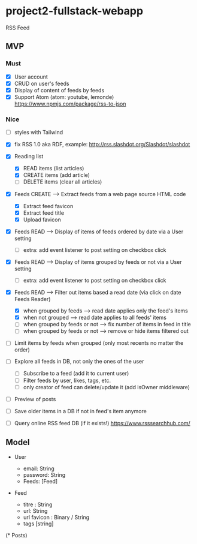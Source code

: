 # project2-fullstack-webapp

RSS Feed

## MVP

### Must

* [x] User account
* [x] CRUD on user's feeds
* [x] Display of content of feeds by feeds
* [x] Support Atom (atom: youtube, lemonde) https://www.npmjs.com/package/rss-to-json

### Nice

* [ ] styles with Tailwind
* [x] fix RSS 1.0 aka RDF, example: http://rss.slashdot.org/Slashdot/slashdot
* [x] Reading list
    * [x] READ items (list articles)
    * [x] CREATE items (add article)
    * [ ] DELETE items (clear all articles)
* [x] Feeds CREATE --> Extract feeds from a web page source HTML code
    * [x] Extract feed favicon
    * [x] Extract feed title
    * [x] Upload favicon
* [x] Feeds READ --> Display of items of feeds ordered by date via a User setting
    * [ ] extra: add event listener to post setting on checkbox click
* [x] Feeds READ --> Display of items grouped by feeds or not via a User setting
    * [ ] extra: add event listener to post setting on checkbox click
* [x] Feeds READ --> Filter out items based a read date (via click on date Feeds Reader)
    * [x] when grouped by feeds --> read date applies only the feed's items
    * [x] when not grouped --> read date applies to all feeds' items
    * [ ] when grouped by feeds or not --> fix number of items in feed in title
    * [ ] when grouped by feeds or not --> remove or hide items filtered out
* [ ] Limit items by feeds when grouped (only most recents no matter the order)
* [ ] Explore all feeds in DB, not only the ones of the user
    * [ ] Subscribe to a feed (add it to current user)
    * [ ] Filter feeds by user, likes, tags, etc.
    * [ ] only creator of feed can delete/update it (add isOwner middleware)
* [ ] Preview of posts
* [ ] Save older items in a DB if not in feed's item anymore
* [ ] Query online RSS feed DB (if it exists!) https://www.rsssearchhub.com/


## Model

* User
    * email: String
    * password: String
    * Feeds: [Feed]

* Feed
    * titre : String
    * url: String
    * url favicon : Binary / String
    * tags [string]

(* Posts)

<link rel="stylesheet" href="https://cdn.jsdelivr.net/npm/@picocss/pico@1/css/pico.min.css">